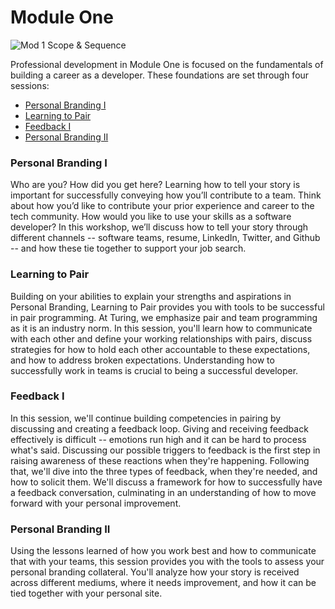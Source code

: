 #  Module One

![Mod 1 Scope & Sequence](https://github.com/turingschool/professional_skills/blob/master/images/Mod%201%20Scope%20%26%20Sequence.png)

Professional development in Module One is focused on the fundamentals of building a career as a developer. These foundations are set through four sessions:

* [Personal Branding I](https://github.com/turingschool/professional_skills/blob/master/module_one/personal_branding_p1.md)
* [Learning to Pair](https://github.com/turingschool/professional_skills/blob/master/module_one/learning_to_pair.md) 
* [Feedback I](https://github.com/turingschool/professional_skills/blob/master/module_one/feedback_1.md)
* [Personal Branding II](https://github.com/turingschool/professional_skills/blob/master/module_one/personal_branding_p2.md)

### Personal Branding I
Who are you? How did you get here? Learning how to tell your story is important for successfully conveying how you’ll contribute to a team. Think about how you’d like to contribute your prior experience and career to the tech community. How would you like to use your skills as a software developer? In this workshop, we’ll discuss how to tell your story through different channels -- software teams, resume, LinkedIn, Twitter, and Github -- and how these tie together to support your job search. 

### Learning to Pair
Building on your abilities to explain your strengths and aspirations in Personal Branding, Learning to Pair provides you with tools to be successful in pair programming. At Turing, we emphasize pair and team programming as it is an industry norm. In this session, you'll learn how to communicate with each other and define your working relationships with pairs, discuss strategies for how to hold each other accountable to these expectations, and how to address broken expectations. Understanding how to successfully work in teams is crucial to being a successful developer. 

### Feedback I
In this session, we'll continue building competencies in pairing by discussing and creating a feedback loop. Giving and receiving feedback effectively is difficult -- emotions run high and it can be hard to process what's said. Discussing our possible triggers to feedback is the first step in raising awareness of these reactions when they're happening. Following that, we'll dive into the three types of feedback, when they're needed, and how to solicit them. We'll discuss a framework for how to successfully have a feedback conversation, culminating in an understanding of how to move forward with your personal improvement. 

### Personal Branding II
Using the lessons learned of how you work best and how to communicate that with your teams, this session provides you with the tools to assess your personal branding collateral. You'll analyze how your story is received across different mediums, where it needs improvement, and how it can be tied together with your personal site. 


